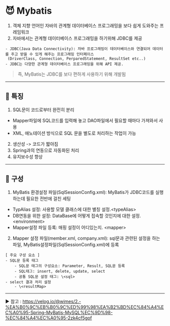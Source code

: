 # 😈 Mybatis
1. 객체 지향 언어인 자바의 관계형 데이터베이스 프로그래밍을 보다 쉽게 도와주는 프레임워크
2. 자바에서는 관계형 데이터베이스 프로그래밍을 하기위해 JDBC를 제공
  ```
  - JDBC(Java Data Connectivity): 자바 프로그래밍이 데이터베이스와 연결되어 데이터를 주고 받을 수 있게 해주는 프로그래밍 인터페이스
   (DriverClass, Connection, PerparedStatement, ResultSet etc..)
  - JDBC는 다양한 관계형 데이터베이스 프로그래밍을 위해 API 제공.
  ```
> 즉, MyBatis는 JDBC를 보다 편하게 사용하기 위해 개발됨
---
## 📌 특징
1. SQL문이 코드로부터 완전히 분리
  - Mapper파일에 SQL코드를 입력해 놓고 DAO파일에서 필요할 때마다 가져와서 사용
  - XML, 애노테이션 방식으로 SQL 문을 별도로 처리하는 작업이 가능
2. 생산성 -> 코드가 짧아짐
3. Spring과의 연동으로 자동화된 처리
4. 유지보수성 향상
---
## 📌 구성
1. MyBatis 환경설정 파일(SqlSessionConfig.xml): MyBatis가 JDBC코드를 실행하는데 필요한 전반에 걸친 세팅
  - TypAlias 설정: 사용할 모델 클래스에 대한 별칭 설정.\<typeAlias>
  - DB연동을 위한 설정: DataBase에 어떻게 접속할 것인지에 대한 설정. \<environment>
  - Mapper설정 파일 등록: 매핑 설정이 어디있는지. \<mapper>
2. Mapper 설정 파일(member.xml, company.xml): sql문과 관련된 설정을 하는 파일, MyBatis설정파일(SqlSessionConfig.xml)에 등록
  ```
  [ 주요 구성 요소 ]
  - SQL문 등록 태그
      - SQL문 태그의 구성요소: Parameter, Result, SQL문 등록
      - SQL태그: insert, delete, update, select
      - 공통 SQL문 설정 태그: \<sql>
  - select 결과 처리 설정
      - \<resultMap>
  ```
---
▶ 참고 : https://velog.io/@wimes/2.-%EA%B0%9C%EB%B0%9C%ED%99%98%EA%B2%BD%EC%84%A4%EC%A0%95-Spring-MyBatis-MySQL%EC%9D%98-%EC%84%A4%EC%A0%95-2zk4cf5gof

